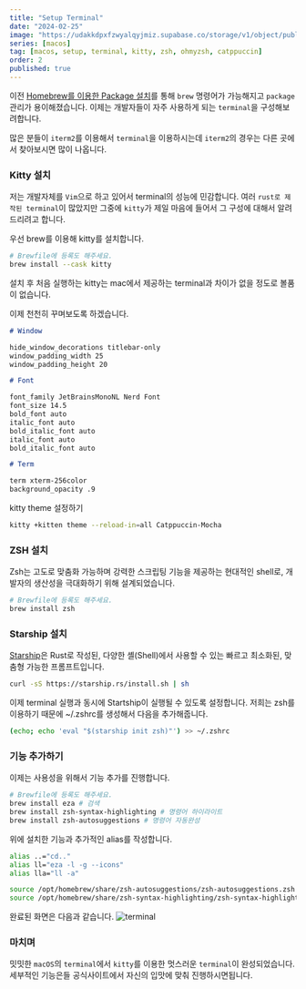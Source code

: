 ```yaml
---
title: "Setup Terminal"
date: "2024-02-25"
image: "https://udakkdpxfzwyalqyjmiz.supabase.co/storage/v1/object/public/images/blog-macos.png"
series: [macos]
tag: [macos, setup, terminal, kitty, zsh, ohmyzsh, catppuccin]
order: 2
published: true
---
```


이전 [Homebrew를 이용한 Package 설치](https://gennyoon.net/macos/macos001)를 통해 `brew` 명령어가 가능해지고 `package` 관리가 용이해졌습니다. 이제는 개발자들이 자주 사용하게 되는 `terminal`을 구성해보려합니다.

많은 분들이 `iterm2`를 이용해서 `terminal`을 이용하시는데 `iterm2`의 경우는 다른 곳에서 찾아보시면 많이 나옵니다.

### Kitty 설치

저는 개발자체를 `Vim`으로 하고 있어서 terminal의 성능에 민감합니다. 여러 `rust로 제작된 terminal`이 많았지만 그중에 `kitty`가 제일 마음에 들어서 그 구성에 대해서 알려드리려고 합니다.

우선 brew를 이용해 kitty를 설치합니다.

```bash title="install kitty
# Brewfile에 등록도 해주세요.
brew install --cask kitty
```

설치 후 처음 실행하는 kitty는 mac에서 제공하는 terminal과 차이가 없을 정도로 볼품이 없습니다.

이제 천천히 꾸며보도록 하겠습니다.

```markdown title="~/.config/kitty/kitty.conf"
# Window

hide_window_decorations titlebar-only
window_padding_width 25
window_padding_height 20

# Font

font_family JetBrainsMonoNL Nerd Font
font_size 14.5
bold_font auto
italic_font auto
bold_italic_font auto
italic_font auto
bold_italic_font auto

# Term

term xterm-256color
background_opacity .9
```

kitty theme 설정하기

```bash
kitty +kitten theme --reload-in=all Catppuccin-Mocha
```

### ZSH 설치

Zsh는 고도로 맞춤화 가능하며 강력한 스크립팅 기능을 제공하는 현대적인 shell로, 개발자의 생산성을 극대화하기 위해 설계되었습니다.

```bash
# Brewfile에 등록도 해주세요.
brew install zsh
```

### Starship 설치

[Starship](https://starship.rs)은 Rust로 작성된, 다양한 셸(Shell)에서 사용할 수 있는 빠르고 최소화된, 맞춤형 가능한 프롬프트입니다.

```bash title="install Starship"
curl -sS https://starship.rs/install.sh | sh
```

이제 terminal 실행과 동시에 Startship이 실행될 수 있도록 설정합니다. 저희는 zsh를 이용하기 때문에 ~/.zshrc를 생성해서 다음을 추가해줍니다.

```bash
(echo; echo 'eval "$(starship init zsh)"') >> ~/.zshrc
```

### 기능 추가하기

이제는 사용성을 위해서 기능 추가를 진행합니다.

```bash
# Brewfile에 등록도 해주세요.
brew install eza # 검색
brew install zsh-syntax-highlighting # 명령어 하이라이트
brew install zsh-autosuggestions # 명령어 자동완성
```

위에 설치한 기능과 추가적인 alias를 작성합니다.

```bash title="~/.zshrc
alias ..="cd.."
alias ll="eza -l -g --icons"
alias lla="ll -a"

source /opt/homebrew/share/zsh-autosuggestions/zsh-autosuggestions.zsh
source /opt/homebrew/share/zsh-syntax-highlighting/zsh-syntax-highlighting.zsh
```

완료된 화면은 다음과 같습니다.
![terminal](https://udakkdpxfzwyalqyjmiz.supabase.co/storage/v1/object/public/images/blog/macos/terminal.png)

### 마치며

밋밋한 `macOS`의 `terminal`에서 `kitty`를 이용한 멋스러운 `terminal`이 완성되었습니다. 세부적인 기능은들 공식사이트에서 자신의 입맛에 맞춰 진행하시면됩니다.

